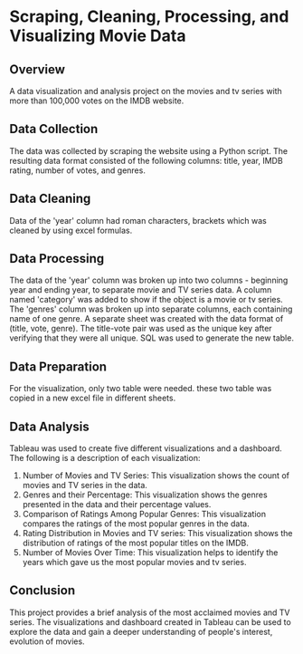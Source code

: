 # Scraping, Cleaning, Processing, and Visualizing Movie Data

## Overview

A data visualization and analysis project on the movies and tv series with more than 100,000 votes on the IMDB website. 

## Data Collection

The data was collected by scraping the website using a Python script. The resulting data format consisted of the following columns: title, year, IMDB rating, number of votes, and genres.

## Data Cleaning

Data of the 'year' column had roman characters, brackets which was cleaned by using excel formulas.

## Data Processing

The data of the 'year' column was broken up into two columns - beginning year and ending year, to separate movie and TV series data. A column named 'category' was added to show if the object is a movie or tv series. The 'genres' column was broken up into separate columns, each containing name of one genre. A separate sheet was created with the data format of (title, vote, genre). The title-vote pair was used as the unique key after verifying that they were all unique. SQL was used to generate the new table.

## Data Preparation

For the visualization, only two table were needed. these two table was copied in a new excel file in different sheets.

## Data Analysis

Tableau was used to create five different visualizations and a dashboard. The following is a description of each visualization:

1. Number of Movies and TV Series: This visualization shows the count of movies and TV series in the data.
2. Genres and their Percentage: This visualization shows the  genres presented in the data and their percentage values.
3. Comparison of Ratings Among Popular Genres: This visualization compares the ratings of the most popular genres in the data.
4. Rating Distribution in Movies and TV series: This visualization shows the distribution of ratings of the most popular titles on the IMDB.
5. Number of Movies Over Time: This visualization helps to identify the years which gave us the most popular movies and tv series.

## Conclusion

This project provides a brief analysis of the most acclaimed movies and TV series. The visualizations and dashboard created in Tableau can be used to explore the data and gain a deeper understanding of people's interest, evolution of movies.
